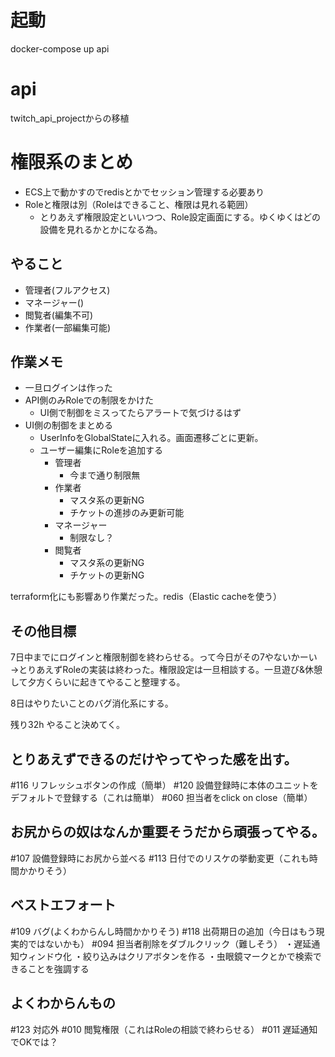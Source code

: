 # 起動
docker-compose up api

# api

twitch_api_projectからの移植


# 権限系のまとめ

- ECS上で動かすのでredisとかでセッション管理する必要あり
- Roleと権限は別（Roleはできること、権限は見れる範囲）
  - とりあえず権限設定といいつつ、Role設定画面にする。ゆくゆくはどの設備を見れるかとかになる為。



## やること
- 管理者(フルアクセス)
- マネージャー()
- 閲覧者(編集不可)
- 作業者(一部編集可能)


## 作業メモ
 - 一旦ログインは作った
 - API側のみRoleでの制限をかけた
   - UI側で制御をミスってたらアラートで気づけるはず
 - UI側の制御をまとめる
   - UserInfoをGlobalStateに入れる。画面遷移ごとに更新。
   - ユーザー編集にRoleを追加する
     - 管理者
       - 今まで通り制限無
     - 作業者
       - マスタ系の更新NG
       - チケットの進捗のみ更新可能
     - マネージャー
       - 制限なし？
     - 閲覧者
       - マスタ系の更新NG
       - チケットの更新NG

terraform化にも影響あり作業だった。redis（Elastic cacheを使う）

## その他目標
7日中までにログインと権限制御を終わらせる。って今日がその7やないかーい
→とりあえずRoleの実装は終わった。権限設定は一旦相談する。一旦遊び&休憩して夕方くらいに起きてやること整理する。

8日はやりたいことのバグ消化系にする。

残り32h やること決めてく。


## とりあえずできるのだけやってやった感を出す。
#116 リフレッシュボタンの作成（簡単）
#120 設備登録時に本体のユニットをデフォルトで登録する（これは簡単）
#060 担当者をclick on close（簡単）

## お尻からの奴はなんか重要そうだから頑張ってやる。
#107 設備登録時にお尻から並べる
#113 日付でのリスケの挙動変更（これも時間かかりそう）

## ベストエフォート
#109 バグ(よくわからんし時間かかりそう)
#118 出荷期日の追加（今日はもう現実的ではないかも）
#094 担当者削除をダブルクリック（難しそう）
・遅延通知ウィンドウ化
・絞り込みはクリアボタンを作る
・虫眼鏡マークとかで検索できることを強調する

## よくわからんもの

#123 対応外
#010 閲覧権限（これはRoleの相談で終わらせる）
#011 遅延通知でOKでは？

